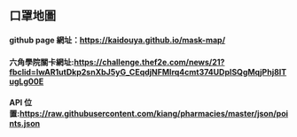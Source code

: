 ## 口罩地圖

#### github page 網址：https://kaidouya.github.io/mask-map/

#### 六角學院關卡網址:https://challenge.thef2e.com/news/21?fbclid=IwAR1utDkp2snXbJ5yG_CEqdjNFMIrq4cmt374UDpISQgMqjPhj8ITugLg00E

#### API 位置:https://raw.githubusercontent.com/kiang/pharmacies/master/json/points.json

